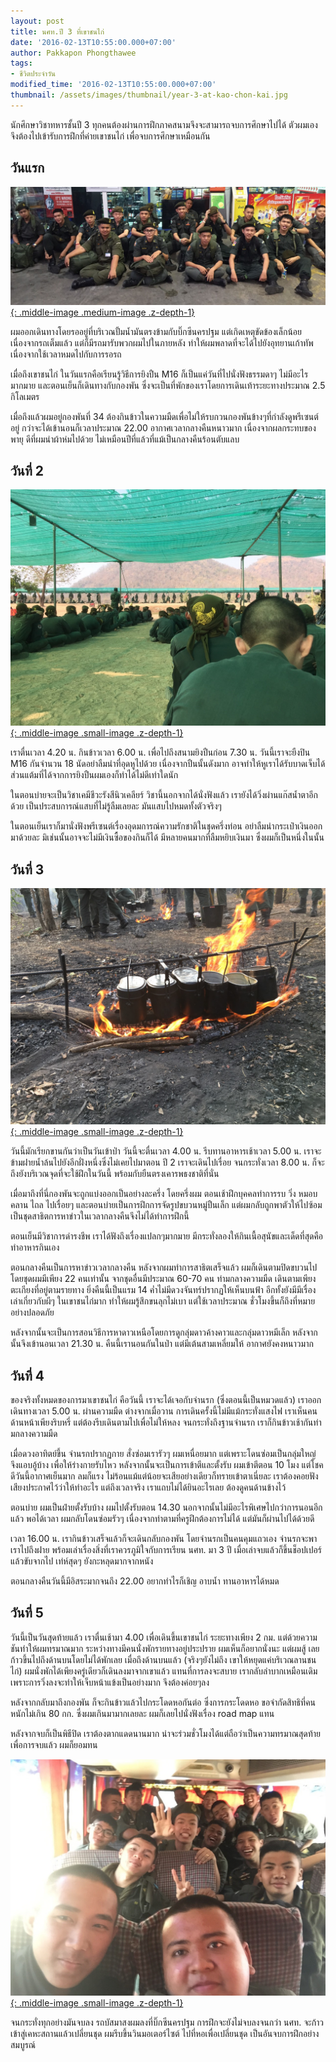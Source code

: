 ```yaml
---
layout: post
title: นศท.ปี 3 ที่เขาชนไก่
date: '2016-02-13T10:55:00.000+07:00'
author: Pakkapon Phongthawee
tags:
- ชีวิตประจำวัน
modified_time: '2016-02-13T10:55:00.000+07:00'
thumbnail: /assets/images/thumbnail/year-3-at-kao-chon-kai.jpg
---
```

นักศึกษาวิชาทหารชั้นปี 3 ทุกคนต้องผ่านการฝึกภาคสนามจึงจะสามารถจบการศึกษาไปได้ ตัวผมเองจึงต้องไปเข้ารับการฝึกที่ค่ายเขาชนไก่ เพื่อจบการศึกษาเหมือนกัน

## วันแรก

[![](/assets/images/post/year-3-at-kao-chon-kai/Image_fb15aee.jpg){: .middle-image .medium-image .z-depth-1}](/assets/images/post/year-3-at-kao-chon-kai/Image_fb15aee.jpg)

ผมออกเดินทางโดยรออยู่ที่บริเวณปั้มน้ำมันตรงข้ามกับบิ๊กซีนครปฐม แต่เกิดเหตุขัดข้องเล็กน้อยเนื่องจากรถเต็มแล้ว แต่ก็มีรถมารับพวกผมไปในภายหลัง ทำให้ผมพลาดที่จะได้ไปยังอุทยานเก้าทัพเนื่องจากใช้เวลาหมดไปกับการรอรถ

เมื่อถึงเขาชนไก่ ในวันแรกคือเรียนรู้วิธีการยิงปืน M16 ก็เป็นแค่วันที่ไปนั่งฟังธรรมดาๆ ไม่มีอะไรมากมาย และตอนเย็นก็เดินทางกับกองพัน ซึ่งจะเป็นที่พักของเราโดยการเดินเท้าระยะทางประมาณ 2.5 กิโลเมตร

เมื่อถึงแล้วผมอยู่กองพันที่ 34 ต้องกินข้าวในความมืดเพื่อไม่ให้รบกวนกองพันข้างๆที่กำลังดูพรีเซนต์อยู่ กว่าจะได้เข้านอนก็เวลาประมาณ 22.00 อากาศเวลากลางคืนหนาวมาก เนื่องจากผลกระทบของพายุ ดีที่ผมนำผ้าห่มไปด้วย ไม่เหมือนปีที่แล้วที่แม้เป็นกลางคืนร้อนตับแลบ

## วันที่ 2
[![](/assets/images/post/year-3-at-kao-chon-kai/m16.jpg){: .middle-image .small-image .z-depth-1}](/assets/images/post/year-3-at-kao-chon-kai/m16.jpg)

 เราตื่นเวลา 4.20 น. กินข้าวเวลา 6.00 น. เพื่อไปถึงสนามยิงปืนก่อน 7.30 น. วันนี้เราจะยืงปิน M16 กันจำนวน 18 นัดอย่าลืมนำที่อุดหูไปด้วย เนื่องจากปืนนั้นดังมาก อาจทำให้หูเราได้รับบาดเจ็บได้ ส่วนแต้มที่ได้จากการยิงปืนผมเองก็ทำได้ไม่ดีเท่าใดนัก

ในตอนบ่ายจะเป็นวิชาเคมีชีวะรังสีนิวเคลียร์ วิชานี้นอกจากได้นั่งฟังแล้ว เรายังได้วิ่งผ่านแก๊สน้ำตาอีกด้วย เป็นประสบการณ์แสบที่ไม่รู้ลืมเลยละ มันแสบไปหมดทั้งตัวจริงๆ

ในตอนเย็นเราก็มานั่งฟังพรีเซนต์เรื่องอุดมการณ์ความรักชาติในชุดครึ่งท่อน อย่าลืมนำกระเป๋าเงินออกมาด้วยละ มิเช่นนั้นอาจจะไม่มีเงินซื้อของกินก็ได้ มีหลายคนมากที่ลืมหยิบเงินมา ซึ่งผมก็เป็นหนึ่งในนั้น

## วันที่ 3

[![](/assets/images/post/year-3-at-kao-chon-kai/Image_5969629.jpg){: .middle-image .small-image .z-depth-1}](/assets/images/post/year-3-at-kao-chon-kai/Image_5969629.jpg)


วันนี้มักเรียกขานกันว่าเป็นวันเข้าป่า วันนี้จะตื่นเวลา 4.00 น. รีบทานอาหารเช้าเวลา 5.00 น. เราจะข้ามฝายน้ำล้นไปยังอีกฝั่งหนึ่งซึ่งไม่เคยไปมาตอน ปี 2 เราจะเดินไปเรื่อย จนกระทั่งเวลา 8.00 น. ก็จะถึงยังบริเวณจุดที่จะใช้ฝึกในวันนี้ พร้อมกับยืนตรงเคารพธงชาติที่นั่น

เมื่อมาถึงที่นี่กองพันจะถูกแบ่งออกเป็นอย่างละครึ่ง โดยครึ่งผม ตอนเช้าฝึกบุคคลทำการรบ วิ่ง หมอบ คลาน ไถล ไปเรื่อยๆ และตอนบ่ายเป็นการฝึกการจัดรูปขบวนหมู่ปืนเล็ก แต่ผมกลับถูกพาตัวให้ไปซ้อมเป็นชุดสาธิตการหาข่าวในเวลากลางคืนจึงไม่ได้ทำการฝึกนี้

ตอนเย็นมีวิชาการดำรงชีพ เราได้ฟังถึงเรื่องแปลกๆมากมาย มีกระทั่งลองให้กินเนื้อสุนัขและเด็ดที่สุดคือทำอาหารกินเอง

ตอนกลางคืนเป็นการหาข่าวเวลากลางคืน หลังจากผมทำการสาธิตเสร็จแล้ว ผมก็เดินตามปิดขบวนไป โดยชุดผมมีเพียง 22 คนเท่านั้น จากชุดอื่นมีประมาณ 60-70 คน ท่ามกลางความมืด เดินตามเพียงตะเกียงที่อยู่ตามรายทาง ยิ่งคืนนี้เป็นแรม 14 ค่ำไม่มีดวงจันทร์ปรากฏให้เห็นบนฟ้า อีกทั้งยังมีมีเรื่องเล่าเกี่ยวกับผีๆ ในเขาชนไก่มาก ทำให้ผมรู้สึกขนลุกไม่เบา แต่ใช้เวลาประมาณ ชั่วโมงขึ้นก็ถึงที่หมายอย่างปลอดภัย

หลังจากนั้นจะเป็นการสอนวิธีการหาดาวเหนือโดยการดูกลุ่มดาวค้างคาวและกลุ่มดาวหมีเล็ก หลังจากนั้นจึงเข้านอนเวลา 21.30 น. คืนนี้เรานอนกันในป่า แต่มีเต้นสามเหลี่ยมให้ อากาศยังคงหนาวมาก

## วันที่ 4

ของจริงทั้งหมดของการมาเขาชนไก่ คือวันนี้ เราจะได้เจอกับจ่านรก (ซึ่งตอนนี้เป็นหมวดแล้ว) เราออกเดินทางเวลา 5.00 น. ผ่านความมืด ต่างจากเมื่อวาน การเดินครั้งนี้ไม่มีแม้กระทั่งแสงไฟ เราเห็นคนด้านหน้าเพียงริบหรี่ แต่ต้องรีบเดินตามไปเพื่อไม่ให้หลง จนกระทั่งถึงฐานจ่านรก เราก็กินข้าวเช้ากันท่ามกลางความมืด

เมื่อดวงอาทิตย์ขึ้น จ่านรกปรากฏกาย สั่งซ่อมเรารัวๆ ผมเหนื่อยมาก แต่เพราะโดนซ่อมเป็นกลุ่มใหญ่ จึงแอบอู้บ้าง เพื่อให้ร่างกายรับไหว หลังจากนั้นจะเป็นการเข้าตีและตั้งรับ ผมเข้าตีตอน 10 โมง แต่โชคดีวันนี้อากาศเย็นมาก ลมก็แรง ไม่ร้อนแม้แต่น้อยจะเสียอย่างเดียวก็ทรายเข้าตาเนี่ยละ เราต้องคอยฟังเสียงประกาศไว้ว่าให้ทำอะไร แต่ถึงเวลาจริง เราแถบไม่ได้ยินอะไรเลย ต้องดูคนด้านข้างไว้

ตอนบ่าย ผมเป็นฝ่ายตั้งรับบ้าง ผมไปตั้งรับตอน 14.30 นอกจากนั้นไม่มีอะไรพิเศษไปกว่าการนอนอีกแล้ว พอได้เวลา ผมกลับโดนซ่อมรัวๆ เนื่องจากทำตามที่ครูฝึกต้องการไม่ได้ แต่มันก็ผ่านไปได้ด้วยดี

เวลา 16.00 น. เรากินข้าวเสร็จแล้วก็จะเดินกลับกองพัน โดยจ่านรกเป็นคนคุมแถวเอง จ่านรกจะพาเราไปถึงฝาย พร้อมเล่าเรื่องสิ่งที่เราควรภูมิใจกับการเรียน นศท. มา 3 ปี เมื่อเล่าจบแล้วก็ขึ้นช็อปเปอร์ แล้วขับจากไป เท่ห์สุดๆ ยังกะหลุดมากจากหนัง

ตอนกลางคืนวันนี้มีอิสระมากจนถึง 22.00 อยากทำไรก็เชิญ อาบน้ำ ทานอาหารได้หมด

## วันที่ 5
วันนี้เป็นวันสุดท้ายแล้ว เราตื่นเช้ามา 4.00 เพื่อเดินขึ้นเขาชนไก่ ระยะทางเพียง 2 กม. แต่ด้วยความชันทำให้ผมทรมาณมาก ระหว่างทางมีคนนั่งพักรายทางอยู่ประปราย ผมเห็นก็อยากนั่งนะ แต่ผมสู้ เลยก้าวขึ้นไปถึงด้านบนโดยไม่ได้พักเลย เมื่อถึงด้านบนแล้ว (จริงๆยังไม่ถึง เขาให้หยุดแค่บริเวณลานชนไก่) ผมนั่งพักได้เพียงครู่เดียวก็เดินลงมาจากเขาแล้ว แทนที่การลงจะสบาย เรากลับลำบากเหมือนเดิม เพราะการวิ่งลงจะทำให้เจ็บหน้าแข้งเป็นอย่างมาก จึงต้องค่อยๆลง

หลังจากกลับมาถึงกองพัน ก็จะกินข้าวแล้วไปกระโดดหอกันต่อ ซึ่งการกระโดดหอ ขอจำกัดสิทธิที่คนหนักไม่เกิน 80 กก. ซึ่งผมเกินมามากเลยละ ผมก็เลยไปนั่งฟังเรื่อง road map แทน

หลังจากจบก็เป็นพิธีปิด เราต้องตากแดดนานมาก น่าจะร่วมชั่วโมงได้แต่ถือว่าเป็นความทรมาณสุดท้ายเพื่อการจบแล้ว ผมก็ยอมทน

[![](/assets/images/post/year-3-at-kao-chon-kai/2559_02_09_30.jpg){: .middle-image .small-image .z-depth-1}](/assets/images/post/year-3-at-kao-chon-kai/2559_02_09_30.jpg)

จนกระทั่งทุกอย่างมันจบลง รถบัสมาสงผมลงที่บิ๊กซีนครปฐม การฝึกจะยังไม่จบลงจนกว่า นศท. จะก้าวเข้าสู่เคหะสถานแล้วเปลี่ยนชุด ผมรีบขึ้นวินมอเตอร์ไซต์ ไปที่หอเพื่อเปลี่ยนชุด เป็นอันจบการฝึกอย่างสมบูรณ์
